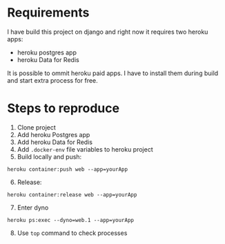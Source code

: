 # Requirements
I have build this project on django and right now it requires two heroku apps:

- heroku postgres app 
- heroku Data for Redis

It is possible to ommit heroku paid apps. I have to install them during build and start extra process for free.

# Steps to reproduce
1. Clone project
2. Add heroku Postgres app
3. Add heroku Data for Redis
4. Add `.docker-env` file variables to heroku project
5. Build locally and push:
```
heroku container:push web --app=yourApp
```
6. Release:
```
heroku container:release web --app=yourApp
```
7. Enter dyno
```
heroku ps:exec --dyno=web.1 --app=yourApp
```
8. Use `top` command to check processes


